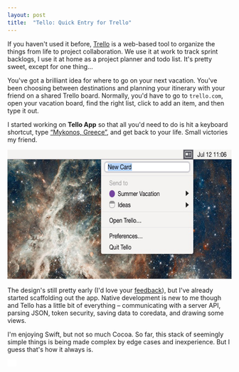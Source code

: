 ```yaml
---
layout: post
title:  "Tello: Quick Entry for Trello"
---
```


If you haven't used it before, [Trello][trello] is a web-based tool to organize the things from life to project collaboration. We use it at work to track sprint backlogs, I use it at home as a project planner and todo list. It's pretty sweet, except for one thing...

You've got a brilliant idea for where to go on your next vacation. You've been choosing between destinations and planning your itinerary with your friend on a shared Trello board. Normally, you'd have to go to `trello.com`, open your vacation board, find the right list, click to add an item, and then type it out.

I started working on **Tello App** so that all you'd need to do is hit a keyboard shortcut, type [“Mykonos, Greece”][wiki-mykonos], and get back to your life. Small victories my friend.

<a href="/images/2014/tello-draft@2x.jpg">
	<img class="large retina" width="632" height="290" src="/images/2014/tello-draft.jpg">
</a>

The design's still pretty early (I'd love your [feedback][twitter]), but I've already started scaffolding out the app. Native development is new to me though and Tello has a little bit of everything – communicating with a server API, parsing JSON, token security, saving data to coredata, and drawing some views.

I'm enjoying Swift, but not so much Cocoa. So far, this stack of seemingly simple things is being made complex by edge cases and inexperience. But I guess that's how it always is.

<img class="no-shadow" src="/images/2014/tello-icon-draft.png" width="20" height="15">

[trello]:http://www.trello.com
[things]:http://culturedcode.com/things/
[omnifocus]:https://www.omnigroup.com/omnifocus
[wiki-mykonos]:http://en.wikipedia.org/wiki/Mykonos
[twitter]:https://twitter.com/pketh
